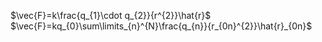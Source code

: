 $\vec{F}=k\frac{q_{1}\cdot q_{2}}{r^{2}}\hat{r}$ 
$\vec{F}=kq_{0}\sum\limits_{n}^{N}\frac{q_{n}}{r_{0n}^{2}}\hat{r}_{0n}$ 
